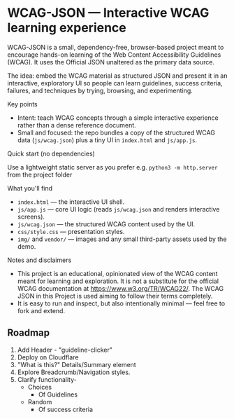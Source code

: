 # WCAG-JSON — Interactive WCAG learning experience

WCAG-JSON is a small, dependency-free, browser-based project meant to encourage hands-on learning of the Web Content Accessibility Guidelines (WCAG). It uses the Official JSON unaltered as the primary data source.

The idea: embed the WCAG material as structured JSON and present it in an interactive, exploratory UI so people can learn guidelines, success criteria, failures, and techniques by trying, browsing, and experimenting.

Key points
- Intent: teach WCAG concepts through a simple interactive experience rather than a dense reference document.
- Small and focused: the repo bundles a copy of the structured WCAG data (`js/wcag.json`) plus a tiny UI in `index.html` and `js/app.js`.

Quick start (no dependencies)

 Use a lightweight static server as you prefer e.g. `python3 -m http.server` from the project folder

What you'll find

- `index.html` — the interactive UI shell.
- `js/app.js` — core UI logic (reads `js/wcag.json` and renders interactive screens).
- `js/wcag.json` — the structured WCAG content used by the UI.
- `css/style.css` — presentation styles.
- `img/` and `vendor/` — images and any small third-party assets used by the demo.

Notes and disclaimers

- This project is an educational, opinionated view of the WCAG content meant for learning and exploration. It is not a substitute for the official WCAG documentation at https://www.w3.org/TR/WCAG22/. The WCAG JSON in this Project is used aiming to follow their terms completely. 
- It is easy to run and inspect, but also intentionally minimal — feel free to fork and extend.


## Roadmap

1. Add Header - "guideline-clicker"
2. Deploy on Cloudflare
3. "What is this?" Details/Summary element
4. Explore Breadcrumb/Navigation styles.
5. Clarify functionality-
    * Choices
      * Of Guidelines
    * Random
      * Of success criteria
